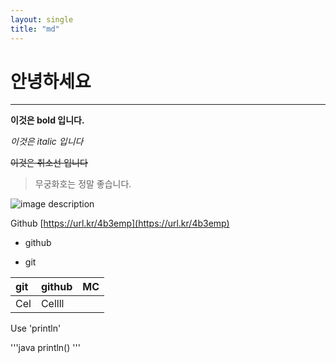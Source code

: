 ```yaml
---
layout: single
title: "md"
---
```



# 안녕하세요


___


**이것은 bold 입니다.**

*이것은 italic 입니다*

~~이것은 취소선 입니다~~

> 무궁화호는 정말 좋습니다.

![image description]([https://cdn-icons-png.flaticon.com/512/25/25231.png](https://cdn.discordapp.com/attachments/932262320162357338/1072126355912790036/1594813141779.png))

Github [https://url.kr/4b3emp](https://url.kr/4b3emp)

 - github
 * git

|git|github|MC|
|:--|--|--:|
|Cel|Cellll||Ce|

Use 'println'

'''java
println()
'''
